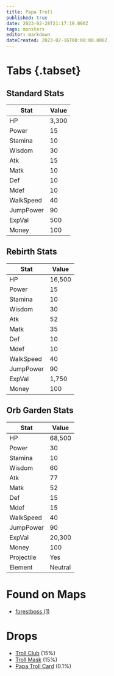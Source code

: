 ```yaml
---
title: Papa Troll
published: true
date: 2023-02-28T21:17:19.000Z
tags: monsters
editor: markdown
dateCreated: 2023-02-16T00:00:00.000Z
---
```


# Tabs {.tabset}

## Standard Stats

|Stat|Value|
|-|-|
|HP|3,300|
|Power|15|
|Stamina|10|
|Wisdom|30|
|Atk|15|
|Matk|10|
|Def|10|
|Mdef|10|
|WalkSpeed|40|
|JumpPower|90|
|ExpVal|500|
|Money|100|
## Rebirth Stats

|Stat|Value|
|-|-|
|HP|16,500|
|Power|15|
|Stamina|10|
|Wisdom|30|
|Atk|52|
|Matk|35|
|Def|10|
|Mdef|10|
|WalkSpeed|40|
|JumpPower|90|
|ExpVal|1,750|
|Money|100|
## Orb Garden Stats

|Stat|Value|
|-|-|
|HP|68,500|
|Power|30|
|Stamina|10|
|Wisdom|60|
|Atk|77|
|Matk|52|
|Def|15|
|Mdef|15|
|WalkSpeed|40|
|JumpPower|90|
|ExpVal|20,300|
|Money|100|
|Projectile|Yes|
|Element|Neutral|

# Found on Maps
 * [forestboss (1)](/maps/forestboss)

# Drops
 * [Troll Club](/items/troll-club) (15%)
 * [Troll Mask](/items/troll-mask) (15%)
 * [Papa Troll Card](/items/papa-troll-card) (0.1%)
